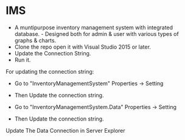 # IMS
- A muntipurpose inventory management system with integrated     database.  - Designed both for admin &amp; user with various types of graphs &amp;    charts.
- Clone the repo open it with Visual Studio 2015 or later. 
- Update the Connection String.
- Run it.


For updating the connection string:
- Go to "InventoryManagementSystem" Properties -> Setting
- Then Update the connection string.

- Go to "InventoryManagementSystem.Data" Properties -> Setting
- Then Update the connection string.

Update The Data Connection in Server Explorer 
